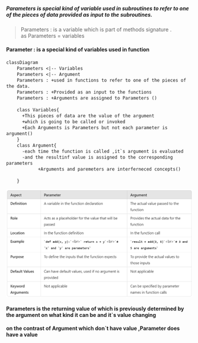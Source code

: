 ##### Parameters is special kind of variable used in subroutines to refer to one of the pieces of data provided as input to the subroutines.
>Parameters : is a variable which is part of methods signature .<br>
as Parameters = variables

#### Parameter : is a special kind of variables used in function  

```mermaid
classDiagram
    Parameters <|-- Variables
    Parameters <|-- Argument
    Parameters : +used in functions to refer to one of the pieces of the data.
    Parameters : +Provided as an input to the functions
    Parameters : +Arguments are assigned to Parameters ()

    class Variables{
      +This pieces of data are the value of the argument
      +which is going to be called or invoked
      +Each Arguments is Parameters but not each parameter is argument()
    }
    class Argument{
      -each time the function is called ,it`s argument is evaluated
      -and the resultinf value is assigned to the corresponding parameters
            +Arguments and paremeters are interferneced concepts()

    }

```
![Argument vs parameters](https://github.com/Abdelwahab-Ayman/Programming-Concepts/blob/main/Basics/Arguments%20Vs%20Parameters.png)
#### Parameters is the returning value of which is previously determined by the argument on what kind it can be and it`s value changing 
#### on the contrast of Argument which don`t have value ,Parameter does have a value
